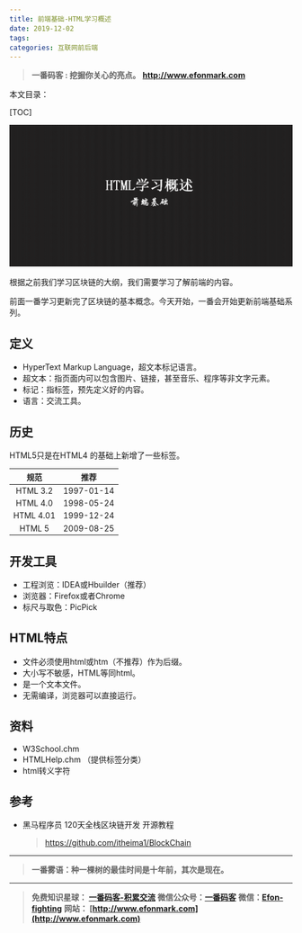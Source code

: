 ```yaml
---
title: 前端基础-HTML学习概述
date: 2019-12-02
tags: 
categories: 互联网前后端
---
```


> **一番码客 : 挖掘你关心的亮点。**
> **http://www.efonmark.com**

本文目录：

[TOC]

![image-20191202081118047](2019-12-02-前端基础-HTML学习概述/image-20191202081118047.png)

<!--more-->

根据之前我们学习区块链的大纲，我们需要学习了解前端的内容。

前面一番学习更新完了区块链的基本概念。今天开始，一番会开始更新前端基础系列。

## 定义

* HyperText Markup Language，超文本标记语言。
* 超文本：指页面内可以包含图片、链接，甚至音乐、程序等非文字元素。
* 标记：指标签，预先定义好的内容。
* 语言：交流工具。

## 历史

HTML5只是在HTML4 的基础上新增了一些标签。

|   规范    |    推荐    |
| :-------: | :--------: |
| HTML 3.2  | 1997-01-14 |
| HTML 4.0  | 1998-05-24 |
| HTML 4.01 | 1999-12-24 |
|  HTML 5   | 2009-08-25 |

## 开发工具

* 工程浏览：IDEA或Hbuilder（推荐）
* 浏览器：Firefox或者Chrome
* 标尺与取色：PicPick

## HTML特点

* 文件必须使用html或htm（不推荐）作为后缀。
* 大小写不敏感，HTML等同html。
* 是一个文本文件。
* 无需编译，浏览器可以直接运行。

## 资料

* W3School.chm
* HTMLHelp.chm （提供标签分类）
* html转义字符

## 参考

* 黑马程序员 120天全栈区块链开发 开源教程

  > https://github.com/itheima1/BlockChain
  

----

> **一番雾语：种一棵树的最佳时间是十年前，其次是现在。**

----------

> **免费知识星球： [一番码客-积累交流](http://www.efonmark.com/efonmark-blog/readme/zhishixingqiu1.png)**
> **微信公众号：[一番码客](http://www.efonmark.com/efonmark-blog/readme/guanzhu_1.jpg)**
> **微信：[Efon-fighting](http://www.efonmark.com/efonmark-blog/readme/weixin.jpg)**
> **网站： [http://www.efonmark.com](http://www.efonmark.com)**
